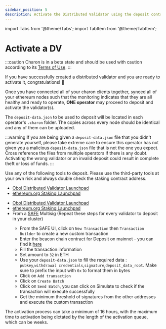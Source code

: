 ```yaml
---
sidebar_position: 5
description: Activate the Distributed Validator using the deposit contract
---
```


import Tabs from '@theme/Tabs';
import TabItem from '@theme/TabItem';

# Activate a DV

:::caution
Charon is in a beta state and should be used with caution according to its [Terms of Use](https://obol.tech/terms.pdf).
:::

If you have successfully created a distributed validator and you are ready to activate it, congratulations! 🎉

Once you have connected all of your charon clients together, synced all of your ethereum nodes such that the monitoring indicates that they are all healthy and ready to operate, **ONE operator** may proceed to deposit and activate the validator(s).

The `deposit-data.json` to be used to deposit will be located in each operator's `.charon` folder. The copies across every node should be identical and any of them can be uploaded.

:::warning
If you are being given a `deposit-data.json` file that you didn't generate yourself, please take extreme care to ensure this operator has not given you a malicious `deposit-data.json` file that is not the one you expect. Cross reference the files from multiple operators if there is any doubt. Activating the wrong validator or an invalid deposit could result in complete theft or loss of funds.
:::

Use any of the following tools to deposit. Please use the third-party tools at your own risk and always double check the staking contract address.

<Tabs groupId="network">
  <TabItem value="goërli" label="Goërli" default>
    <ul>
      <li><a href="https://goerli.launchpad.obol.tech/" target="_blank">Obol Distributed Validator Launchpad</a></li>
      <li><a href="https://goerli.launchpad.ethereum.org/en/" target="_blank">ethereum.org Staking Launchpad</a></li>
    </ul>
  </TabItem>
  <TabItem value="mainnet" label="Mainnet" >
    <ul>
      <li><a href="https://beta.launchpad.obol.tech/deposit/advisories/" target="_blank">Obol Distributed Validator Launchpad</a></li>
      <li><a href="https://launchpad.ethereum.org/" target="_blank">ethereum.org Staking Launchpad</a></li>
      <li>From a <a href="https://safe.global/">SAFE</a> Multisig (Repeat these steps for every validator to deposit in your cluster)</li>
      <ul>
        <li>From the SAFE UI, click on <code>New Transaction</code> then <code>Transaction Builder</code> to create a new custom transaction</li>
        <li>Enter the beacon chain contract for Deposit on mainnet - you can find it <a href="https://ethereum.org/en/staking/deposit-contract/">here</a></li>
        <li>Fill the transaction information</li>
        <li>Set amount to <code>32</code> in ETH</li>
        <li>Use your <code>deposit-data.json</code> to fill the required data : <code>pubkey</code>,<code>withdrawal credentials</code>,<code>signature</code>,<code>deposit_data_root</code>. Make sure to prefix the input with <code>0x</code> to format them in bytes</li>
        <li>Click on <code>Add transaction</code></li>
        <li>Click on <code>Create Batch</code></li>
        <li>Click on <code>Send Batch</code>, you can click on Simulate to check if the transaction will execute successfully</li>
        <li>Get the minimum threshold of signatures from the other addresses and execute the custom transaction</li>
      </ul>
    </ul>
  </TabItem>
</Tabs>

The activation process can take a minimum of 16 hours, with the maximum time to activation being dictated by the length of the activation queue, which can be weeks.

